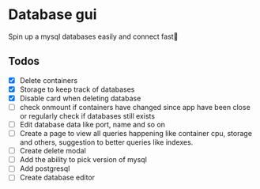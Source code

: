 # Database gui

Spin up a mysql databases easily and connect fast🚀

## Todos

- [x] Delete containers 
- [x] Storage to keep track of databases
- [x] Disable card when deleting database
- [ ] check onmount if containers have changed since app have been close or regularly check if databases still exists
- [ ] Edit database data like port, name and so on
- [ ] Create a page to view all queries happening like container cpu, storage and others, suggestion to better queries like indexes.
- [ ] Create delete modal
- [ ] Add the ability to pick version of mysql
- [ ] Add postgresql
- [ ] Create database editor